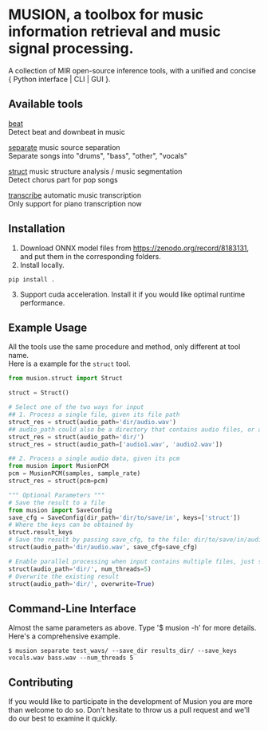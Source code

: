 # MUSION, a toolbox for music information retrieval and music signal processing.
A collection of MIR open-source inference tools, with a unified and concise { Python interface | CLI | GUI }.

## Available tools
[beat](musion/beat/README.md)    
Detect beat and downbeat in music

[separate](musion/separate/README.md) music source separation  
Separate songs into "drums", "bass", "other", "vocals"

[struct](musion/struct/README.md) music structure analysis / music segmentation  
Detect chorus part for pop songs

[transcribe](musion/transcribe/README.md) automatic music transcription  
Only support for piano transcription now

## Installation
1. Download ONNX model files from https://zenodo.org/record/8183131, and put them in the corresponding folders.
2. Install locally.
```shell
pip install .
```
3. Support cuda acceleration. Install it if you would like optimal runtime performance.

## Example Usage
All the tools use the same procedure and method, only different at tool name.  
Here is a example for the `struct` tool.
```python
from musion.struct import Struct

struct = Struct()

# Select one of the two ways for input
## 1. Process a single file, given its file path
struct_res = struct(audio_path='dir/audio.wav')
## audio_path could also be a directory that contains audio files, or a list of audio paths.
struct_res = struct(audio_path='dir/')
struct_res = struct(audio_path=['audio1.wav', 'audio2.wav'])

## 2. Process a single audio data, given its pcm
from musion import MusionPCM
pcm = MusionPCM(samples, sample_rate)
struct_res = struct(pcm=pcm)

""" Optional Parameters """
# Save the result to a file
from musion import SaveConfig
save_cfg = SaveConfig(dir_path='dir/to/save/in', keys=['struct'])
# Where the keys can be obtained by
struct.result_keys
# Save the result by passing save_cfg, to the file: dir/to/save/in/audio.strcut
struct(audio_path='dir/audio.wav', save_cfg=save_cfg)

# Enable parallel processing when input contains multiple files, just set a proper number for num_threads
struct(audio_path='dir/', num_threads=5)
# Overwrite the existing result
struct(audio_path='dir/', overwrite=True)
```
## Command-Line Interface
Almost the same parameters as above. Type '$ musion -h' for more details. Here's a comprehensive example.
```shell
$ musion separate test_wavs/ --save_dir results_dir/ --save_keys vocals.wav bass.wav --num_threads 5
```

## Contributing
If you would like to participate in the development of Musion you are more than welcome to do so. Don't hesitate to throw us a pull request and we'll do our best to examine it quickly.
